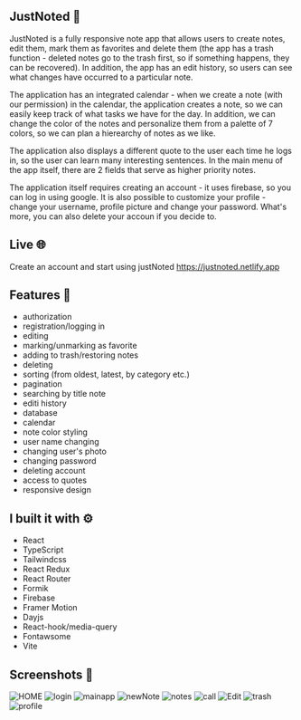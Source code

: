 ## JustNoted :blue_book:

JustNoted is a fully responsive note app that allows users to create notes, edit them, mark them as favorites and delete them (the app has a trash function - deleted notes go to the trash first, so if something happens, they can be recovered). In addition, the app has an edit history, so users can see what changes have occurred to a particular note.

The application has an integrated calendar - when we create a note (with our permission) in the calendar, the application creates a note, so we can easily keep track of what tasks we have for the day. In addition, we can change the color of the notes and personalize them from a palette of 7 colors, so we can plan a hierearchy of notes as we like.

The application also displays a different quote to the user each time he logs in, so the user can learn many interesting sentences. In the main menu of the app itself, there are 2 fields that serve as higher priority notes.

The application itself requires creating an account - it uses firebase, so you can log in using google.
It is also possible to customize your profile - change your username, profile picture and change your password. What's more, you can also delete your accoun if you decide to.

## Live :globe_with_meridians:

Create an account and start using justNoted
https://justnoted.netlify.app

## Features :sparkler:

- authorization
- registration/logging in
- editing
- marking/unmarking as favorite
- adding to trash/restoring notes
- deleting
- sorting (from oldest, latest, by category etc.)
- pagination
- searching by title note
- editi history
- database
- calendar
- note color styling
- user name changing
- changing user's photo
- changing password
- deleting account
- access to quotes
- responsive design

## I built it with :gear:

- React
- TypeScript
- Tailwindcss
- React Redux
- React Router
- Formik
- Firebase
- Framer Motion
- Dayjs
- React-hook/media-query
- Fontawsome
- Vite


## Screenshots :notebook_with_decorative_cover:


![HOME](https://github.com/sepetowski/justnoted/assets/114868887/1afed376-f1b5-45f0-8c3f-b5c8cac98476)
![login](https://github.com/sepetowski/justnoted/assets/114868887/bc7f5a18-3e0d-4851-a5ec-b1ca52ede249)
![mainapp](https://github.com/sepetowski/justnoted/assets/114868887/d6414334-9746-461b-b7ae-445dc64e9daa)
![newNote](https://github.com/sepetowski/justnoted/assets/114868887/b2d9b50b-d3cf-4e41-8e18-8b67ee9cd930)
![notes](https://github.com/sepetowski/justnoted/assets/114868887/5ab47de0-aa15-4f63-9ccd-10ef2bc481de)
![call](https://github.com/sepetowski/justnoted/assets/114868887/8de38a5d-e1ab-421d-bc39-0cebfa00e5d7)
![Edit](https://github.com/sepetowski/justnoted/assets/114868887/bff35824-4ccf-4762-8fc7-ef1592fa880f)
![trash](https://github.com/sepetowski/justnoted/assets/114868887/136fd02c-e724-4292-ae9f-59a3a12374e4)
![profile](https://github.com/sepetowski/justnoted/assets/114868887/483d7f72-398b-4ccf-8355-83b63c4acb5a)






